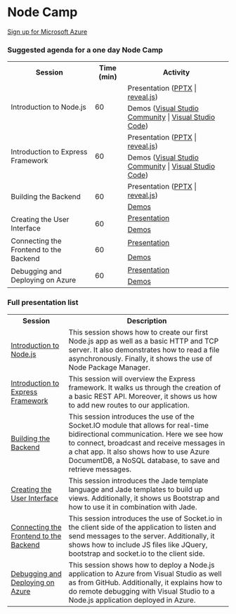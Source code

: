 ﻿<html lang="en">
<head>
  <meta charset="utf-8">
  <meta http-equiv="X-UA-Compatible" content="IE=edge">
  <meta name="viewport" content="width=device-width, initial-scale=1">
  <title>AzureReadiness: Node Camp</title>
  <link rel="stylesheet" href="style.css">
</head>
<body>
  <div class="container">
    <div class="jumbotron">
      <h1>Node Camp</h1>
      <p>
        <a href="http://aka.ms/CloudCamp-AzureTrial" class="btn btn-success">Sign up for Microsoft Azure</a>
      </p>
    </div>
    <div class="panel panel-default">
      <div class="panel-heading">
        <h3 class="panel-title">Suggested agenda for a one day Node Camp</h3>
      </div>
      <div class="panel-body">
        <table class="table table-bordered table-hover">
          <tr>
            <th>Session</th>
            <th>Time (min)</th>
            <th>Activity</th>
          </tr>
          <tr>
            <td rowspan="2">Introduction to Node.js</td>
            <td rowspan="2">60</td>
            <td>Presentation (<a href='Presentation/IntroToNodeJS/IntroToNodeJS.pptx'>PPTX</a> | <a href='Presentation/IntroToNodeJS/IntroToNodeJS.html'>reveal.js</a>)</td>
          </tr>
          <tr>
            <td>Demos (<a href='Presentation/IntroToNodeJS/IntroToNodeJS/Demo-VSCommunity.md'>Visual Studio Community</a> | <a href='Presentation/IntroToNodeJS/IntroToNodeJS/Demo-VSCode.md'>Visual Studio Code</a>)</td>
          </tr>
          <tr>
            <td rowspan="2">Introduction to Express Framework</td>
            <td rowspan="2">60</td>
            <td>Presentation (<a href='Presentation/IntroToExpress/IntroToExpress.pptx'>PPTX</a> | <a href='Presentation/IntroToExpress/IntroToExpress.html'>reveal.js</a>)</td>
          </tr>
          <tr>
            <td>Demos (<a href='Presentation/IntroToExpress/IntroToExpress/Demo-VSCommunity.md'>Visual Studio Community</a> | <a href='Presentation/IntroToExpress/IntroToExpress/Demo-VSCode.md'>Visual Studio Code</a>)</td>
          </tr>
          <tr>
            <td rowspan="2">Building the Backend</td>
            <td rowspan="2">60</td>
            <td>Presentation (<a href='Presentation/BuildingTheBackend/BuildingTheBackend.pptx'>PPTX</a> | <a href='Presentation/BuildingTheBackend/BuildingTheBackend.html'>reveal.js</a>)</td>
          </tr>
          <tr>
            <td><a href='Presentation/BuildingTheBackend/BuildingTheBackend/Demo.md'>Demos</a></td>
          </tr>
          <tr>
            <td rowspan="2">Creating the User Interface</td>
            <td rowspan="2">60</td>
            <td><a href='Presentation/CreatingTheUI/CreatingTheUI.pptx'>Presentation</a></td>
          </tr>
          <tr>
            <td><a href='Presentation/CreatingTheUI/CreatingTheUI/Demo.md'>Demos</a></td>
          </tr>
          <tr>
            <td rowspan="2">Connecting the Frontend to the Backend</td>
            <td rowspan="2">60</td>
            <td><a href='Presentation/ConnectingFrontAndBack/ConnectingFrontAndBack.pptx'>Presentation</a></td>
          </tr>
          <tr>
            <td><a href='Presentation/ConnectingFrontAndBack/ConnectingFrontAndBack/Demo.md'>Demos</a></td>
          </tr>
          <tr>
            <td rowspan="2">Debugging and Deploying on Azure</td>
            <td rowspan="2">60</td>
            <td><a href='Presentation/AzureDeployAndDebug/AzureDeployAndDebug.pptx'>Presentation</a></td>
          </tr>
          <tr>
            <td><a href='Presentation/AzureDeployAndDebug/AzureDeployAndDebug/Demo.md'>Demos</a></td>
          </tr>
        </table>
      </div>
    </div>
    <div class="panel panel-default">
      <div class="panel-heading">
        <h3 class="panel-title">Full presentation list</h3>
      </div>
      <div class="panel-body">
        <table class="table table-bordered table-hover">
          <tr>
            <th>Session</th>
            <th>Description</th>
          </tr>
          <tr>
            <td><a href='Presentation/IntroToNodeJS'>Introduction to Node.js</a></td>
            <td>This session shows how to create our first Node.js app as well as a basic HTTP and TCP server. It also demonstrates how to read a file asynchronously. Finally, it shows the use of Node Package Manager.</td>
          </tr>
          <tr>
            <td><a href='Presentation/IntroToExpress'>Introduction to Express Framework</a></td>
            <td>This session will overview the Express framework. It walks us through the creation of a basic REST API. Moreover, it shows us how to add new routes to our application.</td>
          </tr>
          <tr>
            <td><a href='Presentation/BuildingTheBackend'>Building the Backend</a></td>
            <td>This session introduces the use of the Socket.IO module that allows for real-time bidirectional communication. Here we see how to connect, broadcast and receive messages in a chat app. It also shows how to use Azure DocumentDB, a NoSQL database, to save and retrieve messages.</td>
          </tr>
          <tr>
            <td><a href='Presentation/CreatingTheUI'>Creating the User Interface</a></td>
            <td>This session introduces the Jade template language and Jade templates to build up views. Additionally, it shows us Bootstrap and how to use it in combination with Jade.</td>
          </tr>
          <tr>
            <td><a href='Presentation/ConnectingFrontAndBack'>Connecting the Frontend to the Backend</a></td>
            <td>This session introduces the use of Socket.io in the client side of the application to listen and send messages to the server. Additionally, it shows how to include JS files like JQuery, bootstrap and socket.io to the client side.</td>
          </tr>
          <tr>
            <td><a href='Presentation/AzureDeployAndDebug'>Debugging and Deploying on Azure</a></td>
            <td>This session shows how to deploy a Node.js application to Azure from Visual Studio as well as from GitHub. Additionally, it explains how to do remote debugging with Visual Studio to a Node.js application deployed in Azure.</td>
          </tr>
        </table>
      </div>
    </div>
</body>
</html>
